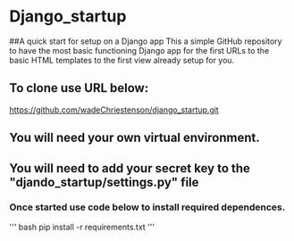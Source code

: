 # Django_startup
##A quick start for setup on a Django app
This a simple GitHub repository to have the most basic functioning Django app for the first URLs to the basic HTML templates to the first view already setup for you.

## To clone use URL below:

https://github.com/wadeChriestenson/django_startup.git

## You will need your own virtual environment.


## You will need to add your secret key to the "djando_startup/settings.py" file

### Once started use code below to install required dependences.
''' bash
pip install -r requirements.txt
'''
